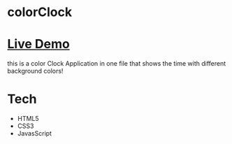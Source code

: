 # colorClock

# [Live Demo](https://atcsy.github.io/colorClock/)


this is a color Clock Application in one file that shows the time with different background colors!

# Tech



* HTML5
* CSS3
* JavasScript


